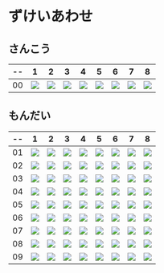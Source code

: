 # ずけいあわせ

## さんこう

|--|1|2|3|4|5|6|7|8|
|---|---|---|---|---|---|---|---|---|
|00|![](1.png)|![](2.png)|![](3.png)|![](4.png)|![](5.png)|![](6.png)|![](7.png)|![](8.png)|

## もんだい

|--|1|2|3|4|5|6|7|8|
|---|---|---|---|---|---|---|---|---|
|01|![](7.png)|![](1.png)|![](6.png)|![](2.png)|![](5.png)|![](3.png)|![](8.png)|![](4.png)|
|02|![](7.png)|![](6.png)|![](5.png)|![](4.png)|![](3.png)|![](2.png)|![](1.png)|![](8.png)|
|03|![](5.png)|![](4.png)|![](6.png)|![](3.png)|![](7.png)|![](2.png)|![](8.png)|![](1.png)|
|04|![](8.png)|![](4.png)|![](2.png)|![](5.png)|![](7.png)|![](1.png)|![](3.png)|![](6.png)|
|05|![](4.png)|![](5.png)|![](1.png)|![](6.png)|![](2.png)|![](8.png)|![](7.png)|![](3.png)|
|06|![](3.png)|![](6.png)|![](8.png)|![](7.png)|![](1.png)|![](4.png)|![](5.png)|![](2.png)|
|07|![](1.png)|![](7.png)|![](4.png)|![](2.png)|![](6.png)|![](3.png)|![](8.png)|![](5.png)|
|08|![](4.png)|![](3.png)|![](8.png)|![](1.png)|![](7.png)|![](2.png)|![](6.png)|![](5.png)|
|09|![](5.png)|![](4.png)|![](1.png)|![](3.png)|![](8.png)|![](7.png)|![](2.png)|![](6.png)|